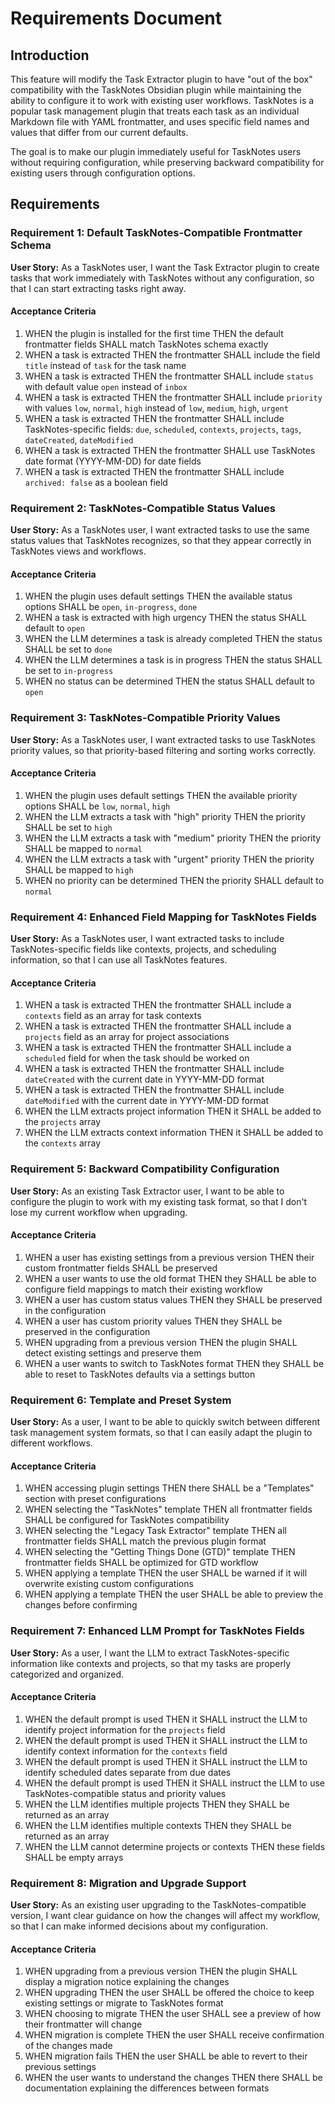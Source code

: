 # Requirements Document

## Introduction

This feature will modify the Task Extractor plugin to have "out of the box" compatibility with the TaskNotes Obsidian plugin while maintaining the ability to configure it to work with existing user workflows. TaskNotes is a popular task management plugin that treats each task as an individual Markdown file with YAML frontmatter, and uses specific field names and values that differ from our current defaults.

The goal is to make our plugin immediately useful for TaskNotes users without requiring configuration, while preserving backward compatibility for existing users through configuration options.

## Requirements

### Requirement 1: Default TaskNotes-Compatible Frontmatter Schema

**User Story:** As a TaskNotes user, I want the Task Extractor plugin to create tasks that work immediately with TaskNotes without any configuration, so that I can start extracting tasks right away.

#### Acceptance Criteria

1. WHEN the plugin is installed for the first time THEN the default frontmatter fields SHALL match TaskNotes schema exactly
2. WHEN a task is extracted THEN the frontmatter SHALL include the field `title` instead of `task` for the task name
3. WHEN a task is extracted THEN the frontmatter SHALL include `status` with default value `open` instead of `inbox`
4. WHEN a task is extracted THEN the frontmatter SHALL include `priority` with values `low`, `normal`, `high` instead of `low`, `medium`, `high`, `urgent`
5. WHEN a task is extracted THEN the frontmatter SHALL include TaskNotes-specific fields: `due`, `scheduled`, `contexts`, `projects`, `tags`, `dateCreated`, `dateModified`
6. WHEN a task is extracted THEN the frontmatter SHALL use TaskNotes date format (YYYY-MM-DD) for date fields
7. WHEN a task is extracted THEN the frontmatter SHALL include `archived: false` as a boolean field

### Requirement 2: TaskNotes-Compatible Status Values

**User Story:** As a TaskNotes user, I want extracted tasks to use the same status values that TaskNotes recognizes, so that they appear correctly in TaskNotes views and workflows.

#### Acceptance Criteria

1. WHEN the plugin uses default settings THEN the available status options SHALL be `open`, `in-progress`, `done`
2. WHEN a task is extracted with high urgency THEN the status SHALL default to `open`
3. WHEN the LLM determines a task is already completed THEN the status SHALL be set to `done`
4. WHEN the LLM determines a task is in progress THEN the status SHALL be set to `in-progress`
5. WHEN no status can be determined THEN the status SHALL default to `open`

### Requirement 3: TaskNotes-Compatible Priority Values

**User Story:** As a TaskNotes user, I want extracted tasks to use TaskNotes priority values, so that priority-based filtering and sorting works correctly.

#### Acceptance Criteria

1. WHEN the plugin uses default settings THEN the available priority options SHALL be `low`, `normal`, `high`
2. WHEN the LLM extracts a task with "high" priority THEN the priority SHALL be set to `high`
3. WHEN the LLM extracts a task with "medium" priority THEN the priority SHALL be mapped to `normal`
4. WHEN the LLM extracts a task with "urgent" priority THEN the priority SHALL be mapped to `high`
5. WHEN no priority can be determined THEN the priority SHALL default to `normal`

### Requirement 4: Enhanced Field Mapping for TaskNotes Fields

**User Story:** As a TaskNotes user, I want extracted tasks to include TaskNotes-specific fields like contexts, projects, and scheduling information, so that I can use all TaskNotes features.

#### Acceptance Criteria

1. WHEN a task is extracted THEN the frontmatter SHALL include a `contexts` field as an array for task contexts
2. WHEN a task is extracted THEN the frontmatter SHALL include a `projects` field as an array for project associations
3. WHEN a task is extracted THEN the frontmatter SHALL include a `scheduled` field for when the task should be worked on
4. WHEN a task is extracted THEN the frontmatter SHALL include `dateCreated` with the current date in YYYY-MM-DD format
5. WHEN a task is extracted THEN the frontmatter SHALL include `dateModified` with the current date in YYYY-MM-DD format
6. WHEN the LLM extracts project information THEN it SHALL be added to the `projects` array
7. WHEN the LLM extracts context information THEN it SHALL be added to the `contexts` array

### Requirement 5: Backward Compatibility Configuration

**User Story:** As an existing Task Extractor user, I want to be able to configure the plugin to work with my existing task format, so that I don't lose my current workflow when upgrading.

#### Acceptance Criteria

1. WHEN a user has existing settings from a previous version THEN their custom frontmatter fields SHALL be preserved
2. WHEN a user wants to use the old format THEN they SHALL be able to configure field mappings to match their existing workflow
3. WHEN a user has custom status values THEN they SHALL be preserved in the configuration
4. WHEN a user has custom priority values THEN they SHALL be preserved in the configuration
5. WHEN upgrading from a previous version THEN the plugin SHALL detect existing settings and preserve them
6. WHEN a user wants to switch to TaskNotes format THEN they SHALL be able to reset to TaskNotes defaults via a settings button

### Requirement 6: Template and Preset System

**User Story:** As a user, I want to be able to quickly switch between different task management system formats, so that I can easily adapt the plugin to different workflows.

#### Acceptance Criteria

1. WHEN accessing plugin settings THEN there SHALL be a "Templates" section with preset configurations
2. WHEN selecting the "TaskNotes" template THEN all frontmatter fields SHALL be configured for TaskNotes compatibility
3. WHEN selecting the "Legacy Task Extractor" template THEN all frontmatter fields SHALL match the previous plugin format
4. WHEN selecting the "Getting Things Done (GTD)" template THEN frontmatter fields SHALL be optimized for GTD workflow
5. WHEN applying a template THEN the user SHALL be warned if it will overwrite existing custom configurations
6. WHEN applying a template THEN the user SHALL be able to preview the changes before confirming

### Requirement 7: Enhanced LLM Prompt for TaskNotes Fields

**User Story:** As a user, I want the LLM to extract TaskNotes-specific information like contexts and projects, so that my tasks are properly categorized and organized.

#### Acceptance Criteria

1. WHEN the default prompt is used THEN it SHALL instruct the LLM to identify project information for the `projects` field
2. WHEN the default prompt is used THEN it SHALL instruct the LLM to identify context information for the `contexts` field
3. WHEN the default prompt is used THEN it SHALL instruct the LLM to identify scheduled dates separate from due dates
4. WHEN the default prompt is used THEN it SHALL instruct the LLM to use TaskNotes-compatible status and priority values
5. WHEN the LLM identifies multiple projects THEN they SHALL be returned as an array
6. WHEN the LLM identifies multiple contexts THEN they SHALL be returned as an array
7. WHEN the LLM cannot determine projects or contexts THEN these fields SHALL be empty arrays

### Requirement 8: Migration and Upgrade Support

**User Story:** As an existing user upgrading to the TaskNotes-compatible version, I want clear guidance on how the changes will affect my workflow, so that I can make informed decisions about my configuration.

#### Acceptance Criteria

1. WHEN upgrading from a previous version THEN the plugin SHALL display a migration notice explaining the changes
2. WHEN upgrading THEN the user SHALL be offered the choice to keep existing settings or migrate to TaskNotes format
3. WHEN choosing to migrate THEN the user SHALL see a preview of how their frontmatter will change
4. WHEN migration is complete THEN the user SHALL receive confirmation of the changes made
5. WHEN migration fails THEN the user SHALL be able to revert to their previous settings
6. WHEN the user wants to understand the changes THEN there SHALL be documentation explaining the differences between formats